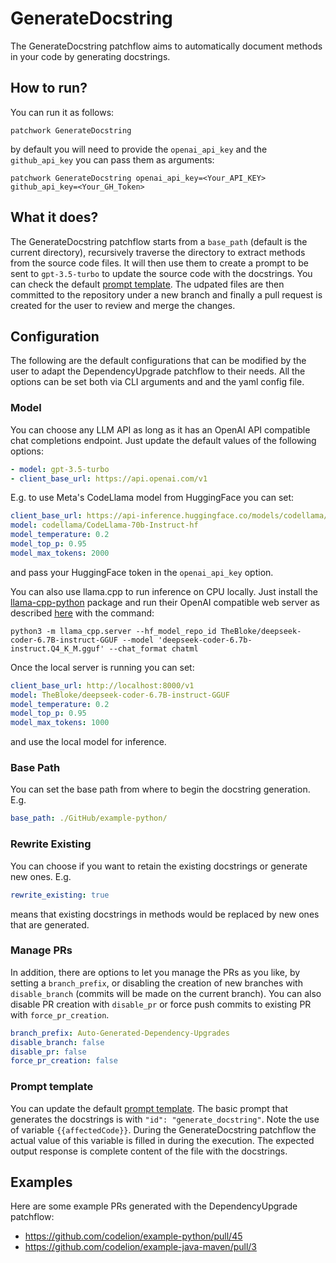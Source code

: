 # GenerateDocstring

The GenerateDocstring patchflow aims to automatically document methods in your code by generating docstrings. 

## How to run?
 
You can run it as follows:

`patchwork GenerateDocstring`

by default you will need to provide the `openai_api_key` and the `github_api_key` you can pass them as arguments: 

`patchwork GenerateDocstring openai_api_key=<Your_API_KEY> github_api_key=<Your_GH_Token>`

## What it does?

The GenerateDocstring patchflow starts from a `base_path` (default is the current directory), recursively traverse the directory to extract methods from the source code files. It will then use them to create a prompt to be sent to `gpt-3.5-turbo` to update the source code with the docstrings. You can check the default [prompt template](./prompt.json). The udpated files are then committed to the repository under a new branch and finally a pull request is created for the user to review and merge the changes. 

## Configuration

The following are the default configurations that can be modified by the user to adapt the DependencyUpgrade patchflow to their needs. All the options can be set both via CLI arguments and and the yaml config file.

### Model

You can choose any LLM API as long as it has an OpenAI API compatible chat completions endpoint. Just update the default values of the following options:

```yaml
- model: gpt-3.5-turbo
- client_base_url: https://api.openai.com/v1
```

E.g. to use Meta's CodeLlama model from HuggingFace you can set:

```yaml
client_base_url: https://api-inference.huggingface.co/models/codellama/CodeLlama-70b-Instruct-hf/v1
model: codellama/CodeLlama-70b-Instruct-hf
model_temperature: 0.2
model_top_p: 0.95
model_max_tokens: 2000
```
and pass your HuggingFace token in the `openai_api_key` option.

You can also use llama.cpp to run inference on CPU locally. Just install the [llama-cpp-python](https://github.com/abetlen/llama-cpp-python) package and run their OpenAI compatible web server as described [here](https://github.com/abetlen/llama-cpp-python) with the command:

`python3 -m llama_cpp.server --hf_model_repo_id TheBloke/deepseek-coder-6.7B-instruct-GGUF --model 'deepseek-coder-6.7b-instruct.Q4_K_M.gguf' --chat_format chatml`

Once the local server is running you can set:

```yaml
client_base_url: http://localhost:8000/v1
model: TheBloke/deepseek-coder-6.7B-instruct-GGUF
model_temperature: 0.2
model_top_p: 0.95
model_max_tokens: 1000
```
and use the local model for inference.

### Base Path
You can set the base path from where to begin the docstring generation.
E.g.
```yaml
base_path: ./GitHub/example-python/
```

### Rewrite Existing
You can choose if you want to retain the existing docstrings or generate new ones. 
E.g.
```yaml
rewrite_existing: true
```
means that existing docstrings in methods would be replaced by new ones that are generated.

### Manage PRs
In addition, there are options to let you manage the PRs as you like, by setting a `branch_prefix`,  or disabling the creation of new branches with `disable_branch` (commits will be made on the current branch). You can also disable PR creation with `disable_pr` or force push commits to existing PR with `force_pr_creation`.

```yaml
branch_prefix: Auto-Generated-Dependency-Upgrades
disable_branch: false
disable_pr: false
force_pr_creation: false
```

### Prompt template

You can update the default [prompt template](./prompt.json). The basic prompt that generates the docstrings is with `"id": "generate_docstring"`. Note the use of variable `{{affectedCode}}`. During the GenerateDocstring patchflow the actual value of this variable is filled in during the execution. The expected output response is complete content of the file with the docstrings.

## Examples

Here are some example PRs generated with the DependencyUpgrade patchflow:

- https://github.com/codelion/example-python/pull/45
- https://github.com/codelion/example-java-maven/pull/3
